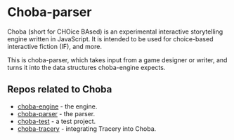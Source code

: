 # Choba-parser

Choba (short for CHOice BAsed) is an experimental interactive storytelling engine written in JavaScript. It is intended to be used for choice-based interactive fiction (IF), and more.

This is choba-parser, which takes input from a game designer or writer, and turns it into the data structures choba-engine expects.

## Repos related to Choba

* [choba-engine](https://github.com/jhorneman/choba-engine) - the engine.
* [choba-parser](https://github.com/jhorneman/choba-engine) - the parser.
* [choba-test](https://github.com/jhorneman/choba-engine) - a test project.
* [choba-tracery](https://github.com/jhorneman/choba-tracery) - integrating Tracery into Choba.
